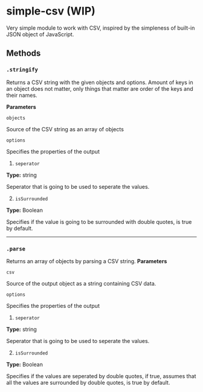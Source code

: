 
# simple-csv (WIP)

Very simple module to work with CSV, inspired by the simpleness of built-in JSON object of JavaScript.

## Methods

###  ```.stringify```

Returns a CSV string with the given objects and options. Amount of keys in an object does not matter, only things that matter are order of the keys and their names.

**Parameters**

```objects```

Source of the CSV string as an array of objects

```options```

Specifies the properties of the output

1. ```seperator```

**Type:** string

Seperator that is going to be used to seperate the values.

2. ```isSurrounded```

**Type:** Boolean

Specifies if the value is going to be surrounded with double quotes, is true by default.

---
### ```.parse```
Returns an array of objects by parsing a CSV string.
**Parameters**

```csv```

Source of the output object as a string containing CSV data.

```options```

Specifies the properties of the output

1. ```seperator```

**Type:** string

Seperator that is going to be used to seperate the values.

2. ```isSurrounded```

**Type:** Boolean

Specifies if the values are seperated by double quotes, if true, assumes that all the values are surrounded by double quotes, is true by default.